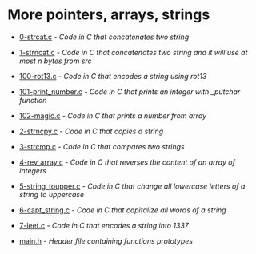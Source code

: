 # More pointers, arrays, strings

- [0-strcat.c](https://github.com/KristiSeraj/holbertonschool-low_level_programming/blob/main/0x06-pointers_arrays_strings/0-strcat.c) -
*Code in C that concatenates two string*

- [1-strncat.c](https://github.com/KristiSeraj/holbertonschool-low_level_programming/blob/main/0x06-pointers_arrays_strings/1-strncat.c) -
*Code in C that concatenates two string and it will use at most n bytes from src*

- [100-rot13.c](https://github.com/KristiSeraj/holbertonschool-low_level_programming/blob/main/0x06-pointers_arrays_strings/100-rot13c) -
*Code in C that encodes a string using rot13*

- [101-print_number.c](https://github.com/KristiSeraj/holbertonschool-low_level_programming/blob/main/0x06-pointers_arrays_strings/101-print_number.c) -
*Code in C that prints an integer with _putchar function*

- [102-magic.c](https://github.com/KristiSeraj/holbertonschool-low_level_programming/blob/main/0x06-pointers_arrays_strings/102-magic.c) -
*Code in C that prints a number from array*

- [2-strncpy.c](https://github.com/KristiSeraj/holbertonschool-low_level_programming/blob/main/0x06-pointers_arrays_strings/2-strncpy.c) -
*Code in C that copies a string*

- [3-strcmp.c](https://github.com/KristiSeraj/holbertonschool-low_level_programming/blob/main/0x06-pointers_arrays_strings/3-strcmp.c) -
*Code in C that compares two strings*

- [4-rev_array.c](https://github.com/KristiSeraj/holbertonschool-low_level_programming/blob/main/0x06-pointers_arrays_strings/4-rev_array.c) -
*Code in C that reverses the content of an array of integers*

- [5-string_toupper.c](https://github.com/KristiSeraj/holbertonschool-low_level_programming/blob/main/0x06-pointers_arrays_strings/5-string_toupper.c) -
*Code in C that change all lowercase letters of a string to uppercase*

- [6-capt_string.c](https://github.com/KristiSeraj/holbertonschool-low_level_programming/blob/main/0x06-pointers_arrays_strings/6-capt_string.c) -
*Code in C that capitalize all words of a string*

- [7-leet.c](https://github.com/KristiSeraj/holbertonschool-low_level_programming/blob/main/0x06-pointers_arrays_strings/7-leet.c) -
*Code in C that encodes a string into 1337*

- [main.h](https://github.com/KristiSeraj/holbertonschool-low_level_programming/blob/main/0x06-pointers_arrays_strings/main.h) -
*Header file containing functions prototypes*
